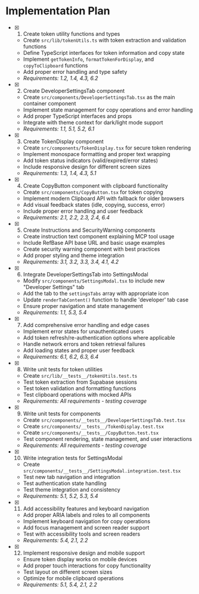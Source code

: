 # Implementation Plan

- [x] 1. Create token utility functions and types



  - Create `src/lib/tokenUtils.ts` with token extraction and validation functions
  - Define TypeScript interfaces for token information and copy state
  - Implement `getTokenInfo`, `formatTokenForDisplay`, and `copyToClipboard` functions
  - Add proper error handling and type safety
  - _Requirements: 1.2, 1.4, 4.3, 6.2_

- [x] 2. Create DeveloperSettingsTab component


  - Create `src/components/DeveloperSettingsTab.tsx` as the main container component
  - Implement state management for copy operations and error handling
  - Add proper TypeScript interfaces and props
  - Integrate with theme context for dark/light mode support
  - _Requirements: 1.1, 5.1, 5.2, 6.1_

- [x] 3. Create TokenDisplay component

  - Create `src/components/TokenDisplay.tsx` for secure token rendering
  - Implement monospace formatting and proper text wrapping
  - Add token status indicators (valid/expired/error states)
  - Include responsive design for different screen sizes
  - _Requirements: 1.3, 1.4, 4.3, 5.1_

- [x] 4. Create CopyButton component with clipboard functionality

  - Create `src/components/CopyButton.tsx` for token copying
  - Implement modern Clipboard API with fallback for older browsers
  - Add visual feedback states (idle, copying, success, error)
  - Include proper error handling and user feedback
  - _Requirements: 2.1, 2.2, 2.3, 2.4, 6.4_

- [x] 5. Create Instructions and SecurityWarning components

  - Create instruction text component explaining MCP tool usage
  - Include RefBase API base URL and basic usage examples
  - Create security warning component with best practices
  - Add proper styling and theme integration
  - _Requirements: 3.1, 3.2, 3.3, 3.4, 4.1, 4.2_

- [x] 6. Integrate DeveloperSettingsTab into SettingsModal

  - Modify `src/components/SettingsModal.tsx` to include new "Developer Settings" tab
  - Add the tab to the `settingsTabs` array with appropriate icon
  - Update `renderTabContent()` function to handle 'developer' tab case
  - Ensure proper navigation and state management
  - _Requirements: 1.1, 5.3, 5.4_

- [x] 7. Add comprehensive error handling and edge cases



  - Implement error states for unauthenticated users
  - Add token refresh/re-authentication options where applicable
  - Handle network errors and token retrieval failures
  - Add loading states and proper user feedback
  - _Requirements: 6.1, 6.2, 6.3, 6.4_

- [x] 8. Write unit tests for token utilities

  - Create `src/lib/__tests__/tokenUtils.test.ts`
  - Test token extraction from Supabase sessions
  - Test token validation and formatting functions
  - Test clipboard operations with mocked APIs
  - _Requirements: All requirements - testing coverage_

- [x] 9. Write unit tests for components


  - Create `src/components/__tests__/DeveloperSettingsTab.test.tsx`
  - Create `src/components/__tests__/TokenDisplay.test.tsx`
  - Create `src/components/__tests__/CopyButton.test.tsx`
  - Test component rendering, state management, and user interactions
  - _Requirements: All requirements - testing coverage_

- [x] 10. Write integration tests for SettingsModal

  - Create `src/components/__tests__/SettingsModal.integration.test.tsx`
  - Test new tab navigation and integration
  - Test authentication state handling
  - Test theme integration and consistency
  - _Requirements: 5.1, 5.2, 5.3, 5.4_

- [x] 11. Add accessibility features and keyboard navigation


  - Add proper ARIA labels and roles to all components
  - Implement keyboard navigation for copy operations
  - Add focus management and screen reader support
  - Test with accessibility tools and screen readers
  - _Requirements: 5.4, 2.1, 2.2_

- [x] 12. Implement responsive design and mobile support





  - Ensure token display works on mobile devices
  - Add proper touch interactions for copy functionality
  - Test layout on different screen sizes
  - Optimize for mobile clipboard operations
  - _Requirements: 5.1, 5.4, 2.1, 2.2_